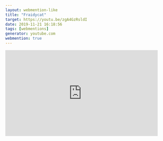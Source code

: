 ```yaml
---
layout: webmention-like
title: "Fraidycat"
target: https://youtu.be/zgA4GzRsldI
date: 2019-11-21 16:18:56
tags: [webmentions]
generator: youtube.com
webmention: true
---
```







<div style="width: 480px; height: 270px; overflow: hidden; position: relative;"><iframe frameborder="0" scrolling="no" seamless="seamless" webkitallowfullscreen="webkitAllowFullScreen" mozallowfullscreen="mozallowfullscreen" allowfullscreen="allowfullscreen" id="okplayer" width="480" height="270" src="http://youtube.com/embed/zgA4GzRsldI" style="position: absolute; top: 0px; left: 0px; width: 480px; height: 270px;"></iframe></div>
